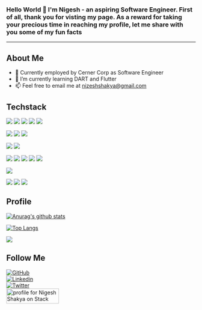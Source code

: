 ### Hello World 👋 I'm Nigesh - an aspiring Software Engineer. First of all, thank you for visting my page. As a reward for taking your precious time in reaching my profile, let me share with you some of my fun facts

<!--
**neaGaze/neaGaze** is a ✨ _special_ ✨ repository because its `README.md` (this file) appears on your GitHub profile.

Here are some ideas to get you started:

- 🔭 I’m currently working on ...
- 🌱 I’m currently learning ...
- 👯 I’m looking to collaborate on ...
- 🤔 I’m looking for help with ...
- 💬 Ask me about ...
- 📫 How to reach me: ...
- 😄 Pronouns: ...
- ⚡ Fun fact: ...
-->
___
## About Me
- 🔭 Currently employed by Cerner Corp as Software Engineer
- 🌱 I’m currently learning DART and Flutter 
- 📫 Feel free to email me at nizeshshakya@gmail.com

<!-- Icons -->

[1.2]: http://i.imgur.com/wWzX9uB.png (twitter icon without padding)
[2.2]: https://raw.githubusercontent.com/MartinHeinz/MartinHeinz/master/linkedin-3-16.png (LinkedIn icon without padding)

<!-- Links to your social media accounts -->

[1]: https://twitter.com/neaGaze
[2]: https://www.linkedin.com/in/nigeshshakya/

## Techstack
![](https://img.shields.io/badge/lang-Java-informational?style=flat&logo=java&logoColor=white&color=2bbc8a) 
![](https://img.shields.io/badge/lang-Python-informational?style=flat&logo=python&logoColor=white&color=2bbc8a)
![](https://img.shields.io/badge/lang-CSharp-informational?style=flat&logo=csharp&logoColor=white&color=2bbc8a)
![](https://img.shields.io/badge/lang-Javascript-informational?style=flat&logo=javascript&logoColor=white&color=2bbc8a)
![](https://img.shields.io/badge/lang-HTML5-informational?style=flat&logo=html5&logoColor=white&color=2bbc8a)

![](https://img.shields.io/badge/DB-Neo4j-informational?style=flat&logo=neo4j&logoColor=white&color=008cc1)
![](https://img.shields.io/badge/DB-Mysql-informational?style=flat&logo=mysql&logoColor=white&color=008cc1)
![](https://img.shields.io/badge/DB-Mongodb-informational?style=flat&logo=mongodb&logoColor=white&color=008cc1)

![](https://img.shields.io/badge/MsgBroker-Rabbitmq-informational?style=flat&logo=rabbitmq&logoColor=white&color=ff6600)
![](https://img.shields.io/badge/MsgBroker-Kafka-informational?style=flat&logo=kafka&logoColor=white&color=ff6600)

![](https://img.shields.io/badge/Framework-Springboot-informational?style=flat&logo=spring&logoColor=white&color=6db33f)
![](https://img.shields.io/badge/Framework-Flask-informational?style=flat&logo=flask&logoColor=white&color=6db33f)
![](https://img.shields.io/badge/Framework-Android-informational?style=flat&logo=android&logoColor=white&color=6db33f)
![](https://img.shields.io/badge/Framework-WPF-informational?style=flat&logo=.net&logoColor=white&color=6db33f)
![](https://img.shields.io/badge/Framework-Unity3D-informational?style=flat&logo=unity&logoColor=white&color=6db33f)

![](https://img.shields.io/badge/Monitor-ElasticSearch-informational?style=flat&logo=elasticsearch&logoColor=white&color=005571)

![](https://img.shields.io/badge/Automation-Chef-informational?style=flat&logo=chef&logoColor=white&color=fe7a16)
![](https://img.shields.io/badge/Automation-Docker-informational?style=flat&logo=docker&logoColor=white&color=fe7a16)
![](https://img.shields.io/badge/Automation-Kubernetes-informational?style=flat&logo=kubernetes&logoColor=white&color=fe7a16)



## Profile
[![Anurag's github stats](https://github-readme-stats.vercel.app/api?username=neaGaze&theme=dracula)](https://github.com/neaGaze/github-readme-stats)

[![Top Langs](https://github-readme-stats.vercel.app/api/top-langs/?username=neaGaze&theme=tokyonight&exclude_repo=github-readme-stats,neagaze.github.io,huge-theme-cleanwhite,wintersmith,startbootstrap-clean-blog,DevBlog-Theme,hugo,shogun,scottmotte.github.com,Mandala,MapKit,awesome)](https://github.com/anuraghazra/github-readme-stats)

![](https://visitor-badge.glitch.me/badge?page_id=neaGaze.neaGaze)

## Follow Me
[![GitHub](https://img.shields.io/github/followers/neaGaze?label=follow&style=social)](https://github.com/neaGaze)  
[![Linkedin](https://img.shields.io/badge/-blue?style=flat-square&logo=Linkedin&logoColor=white&link=https://www.linkedin.com/in/nigeshshakya/)](https://www.linkedin.com/in/nigeshshakya/)  
[![Twitter](https://img.shields.io/twitter/follow/neaGaze?style=social)](https://twitter.com/neaGaze)  
<a href="https://stackoverflow.com//users/1109043/neagaze"><img src="https://stackoverflow.com/users/flair/1109043.png" width="140" height="40" alt="profile for Nigesh Shakya on Stack Overflow, a network of free, community-driven Q&amp;A sites" title="profile for Nigesh Shakya on Stack Overflow, a network of free, community-driven Q&amp;A sites" /></a>

